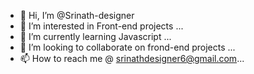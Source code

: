 - 👋 Hi, I’m @Srinath-designer
- 👀 I’m interested in Front-end projects ...
- 🌱 I’m currently learning Javascript ...
- 💞️ I’m looking to collaborate on frond-end projects ...
- 📫 How to reach me @ srinathdesigner6@gmail.com...

<!---
Srinath-designer/Srinath-designer is a ✨ special ✨ repository because its `README.md` (this file) appears on your GitHub profile.
You can click the Preview link to take a look at your changes.
--->
